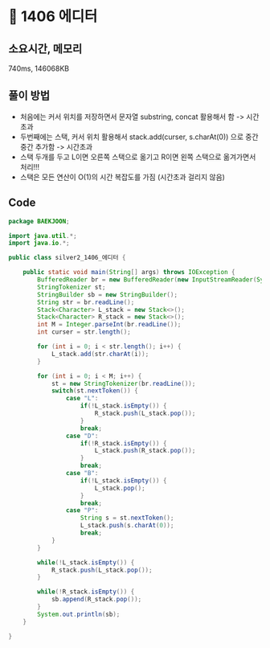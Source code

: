 # 📘 1406 에디터

## 소요시간, 메모리
740ms, 146068KB

## 풀이 방법
- 처음에는 커서 위치를 저장하면서 문자열 substring, concat 활용해서 함 -> 시간초과
- 두번째에는 스택, 커서 위치 활용해서 stack.add(curser, s.charAt(0)) 으로 중간중간 추가함 -> 시간초과
- 스택 두개를 두고 L이면 오른쪽 스택으로 옮기고 R이면 왼쪽 스택으로 옮겨가면서 처리!!!
- 스택은 모든 연산이 O(1)의 시간 복잡도를 가짐 (시간초과 걸리지 않음)

## Code

```java
package BAEKJOON;

import java.util.*;
import java.io.*;

public class silver2_1406_에디터 {

	public static void main(String[] args) throws IOException {
		BufferedReader br = new BufferedReader(new InputStreamReader(System.in));
		StringTokenizer st;
		StringBuilder sb = new StringBuilder();
		String str = br.readLine();
		Stack<Character> L_stack = new Stack<>();
		Stack<Character> R_stack = new Stack<>();
		int M = Integer.parseInt(br.readLine());
		int curser = str.length();

		for (int i = 0; i < str.length(); i++) {
			L_stack.add(str.charAt(i));
		}

		for (int i = 0; i < M; i++) {
			st = new StringTokenizer(br.readLine());
			switch(st.nextToken()) {
				case "L":
					if(!L_stack.isEmpty()) {
						R_stack.push(L_stack.pop());
					}
					break;
				case "D":
					if(!R_stack.isEmpty()) {
						L_stack.push(R_stack.pop());
					}
					break;
				case "B":
					if(!L_stack.isEmpty()) {
						L_stack.pop();
					}
					break;
				case "P":
					String s = st.nextToken();
					L_stack.push(s.charAt(0));
					break;
			}
		}

		while(!L_stack.isEmpty()) {
			R_stack.push(L_stack.pop());
		}

		while(!R_stack.isEmpty()) {
			sb.append(R_stack.pop());
		}
		System.out.println(sb);
	}

}

```